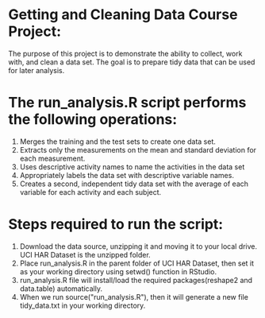 Getting and Cleaning Data Course Project:
=========================================

The purpose of this project is to demonstrate the ability to collect, work with, and clean a data set. The goal is to prepare tidy data that can be used for later analysis.

The run_analysis.R script performs the following operations:
============================================================

1. Merges the training and the test sets to create one data set.
2. Extracts only the measurements on the mean and standard deviation for each measurement.
3. Uses descriptive activity names to name the activities in the data set
4. Appropriately labels the data set with descriptive variable names.
5. Creates a second, independent tidy data set with the average of each variable for each activity and each subject.

Steps required to run the script:
=================================

1. Download the data source, unzipping it and moving it to your local drive. UCI HAR Dataset is the unzipped folder.
2. Place run_analysis.R in the parent folder of UCI HAR Dataset, then set it as your working directory using setwd() function in RStudio.
3. run_analysis.R file will install/load the required packages(reshape2 and data.table) automatically.
4. When we run source("run_analysis.R"), then it will generate a new file tidy_data.txt in your working directory.
